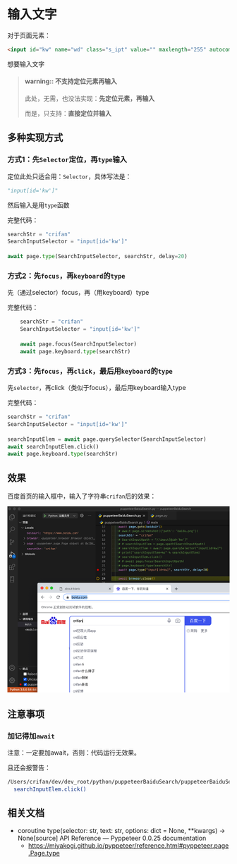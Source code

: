 # 输入文字

对于页面元素：

```html
<input id="kw" name="wd" class="s_ipt" value="" maxlength="255" autocomplete="off">
```

想要输入文字

> #### warning:: 不支持定位元素再输入
> 
> 此处，无需，也没法实现：**先定位元素，再输入**
> 
> 而是，只支持：**直接定位并输入**

## 多种实现方式

### 方式1：先`Selector`定位，再`type`输入

定位此处只适合用：`Selector`，具体写法是：

```python
"input[id='kw']"
```

然后输入是用`type`函数

完整代码：

```python
searchStr = "crifan"
SearchInputSelector = "input[id='kw']"

await page.type(SearchInputSelector, searchStr, delay=20)
```

### 方式2：先`focus`，再`keyboard`的`type`

先（通过selector）focus，再（用keyboard）type

完整代码：

```python
    searchStr = "crifan"
    SearchInputSelector = "input[id='kw']"

    await page.focus(SearchInputSelector)
    await page.keyboard.type(searchStr)
```

### 方式3：先`focus`，再`click`，最后用`keyboard`的`type`

先`selector`，再click（类似于focus），最后用keyboard输入type

完整代码：

```python
searchStr = "crifan"
SearchInputSelector = "input[id='kw']"

searchInputElem = await page.querySelector(SearchInputSelector)
await searchInputElem.click()
await page.keyboard.type(searchStr)
```

## 效果

百度首页的输入框中，输入了字符串`crifan`后的效果：

![puppteer_baidu_input_crifan](../assets/img/puppteer_baidu_input_crifan.png)

## 注意事项

### 加记得加`await`

注意：一定要加await，否则：代码运行无效果。

且还会报警告：

```bash
/Users/crifan/dev/dev_root/python/puppeteerBaiduSearch/puppeteerBaiduSearch.py:18: RuntimeWarning: coroutine 'ElementHandle.click' was never awaited
  searchInputElem.click()
```

## 相关文档

* coroutine type(selector: str, text: str, options: dict = None, **kwargs) → None[source]  API Reference — Pyppeteer 0.0.25 documentation
  * https://miyakogi.github.io/pyppeteer/reference.html#pyppeteer.page.Page.type

